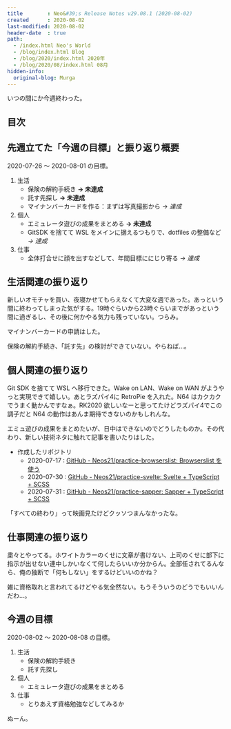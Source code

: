 ```yaml
---
title        : Neo&#39;s Release Notes v29.08.1 (2020-08-02)
created      : 2020-08-02
last-modified: 2020-08-02
header-date  : true
path:
  - /index.html Neo's World
  - /blog/index.html Blog
  - /blog/2020/index.html 2020年
  - /blog/2020/08/index.html 08月
hidden-info:
  original-blog: Murga
---
```


いつの間にか今週終わった。

## 目次

## 先週立てた「今週の目標」と振り返り概要

2020-07-26 ～ 2020-08-01 の目標。

1. 生活
    - 保険の解約手続き __→ 未達成__
    - 託す先探し __→ 未達成__
    - マイナンバーカードを作る：まずは写真撮影から _→ 達成_
2. 個人
    - エミュレータ遊びの成果をまとめる __→ 未達成__
    - GitSDK を捨てて WSL をメインに据えるつもりで、dotfiles の整備など _→ 達成_
3. 仕事
    - 全体打合せに顔を出すなどして、年間目標ににじり寄る _→ 達成_

## 生活関連の振り返り

新しいオモチャを買い、夜寝かせてもらえなくて大変な週であった。あっという間に終わってしまった気がする。19時ぐらいから23時ぐらいまでがあっという間に過ぎるし、その後に何かやる気力も残っていない。つらみ。

マイナンバーカードの申請はした。

保険の解約手続き、「託す先」の検討ができていない。やらねば…。

## 個人関連の振り返り

Git SDK を捨てて WSL へ移行できた。Wake on LAN、Wake on WAN がようやっと実現できて嬉しい。あとラズパイ4に RetroPie を入れた。N64 はカクカクでうまく動かんですなぁ。RK2020 欲しいなーと思ってたけどラズパイ4でこの調子だと N64 の動作はあんま期待できないのかもしれんな。

エミュ遊びの成果をまとめたいが、日中はできないのでどうしたものか。その代わり、新しい技術ネタに触れて記事を書いたりはした。

- 作成したリポジトリ
  - 2020-07-17 : [GitHub - Neos21/practice-browserslist: Browserslist を使う](https://github.com/Neos21/practice-browserslist)
  - 2020-07-30 : [GitHub - Neos21/practice-svelte: Svelte + TypeScript + SCSS](https://github.com/Neos21/practice-svelte)
  - 2020-07-31 : [GitHub - Neos21/practice-sapper: Sapper + TypeScript + SCSS](https://github.com/Neos21/practice-sapper)

「すべての終わり」って映画見たけどクッソつまんなかったな。

## 仕事関連の振り返り

粛々とやってる。ホワイトカラーのくせに文章が書けない、上司のくせに部下に指示が出せない連中しかいなくて何したらいいか分からん。全部任されてるんなら、俺の独断で「何もしない」をするけどいいのかね？

雑に資格取れと言われてるけどやる気全然ない。もうそういうのどうでもいいんだわ…。

## 今週の目標

2020-08-02 ～ 2020-08-08 の目標。

1. 生活
    - 保険の解約手続き
    - 託す先探し
2. 個人
    - エミュレータ遊びの成果をまとめる
3. 仕事
    - とりあえず資格勉強などしてみるか

ぬーん。
